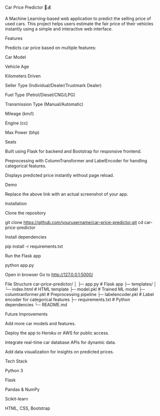 Car Price Predictor 🚗💰

A Machine Learning-based web application to predict the selling price of used cars. This project helps users estimate the fair price of their vehicles instantly using a simple and interactive web interface.

Features

Predicts car price based on multiple features:

Car Model

Vehicle Age

Kilometers Driven

Seller Type (Individual/Dealer/Trustmark Dealer)

Fuel Type (Petrol/Diesel/CNG/LPG)

Transmission Type (Manual/Automatic)

Mileage (km/l)

Engine (cc)

Max Power (bhp)

Seats

Built using Flask for backend and Bootstrap for responsive frontend.

Preprocessing with ColumnTransformer and LabelEncoder for handling categorical features.

Displays predicted price instantly without page reload.

Demo


Replace the above link with an actual screenshot of your app.

Installation

Clone the repository

git clone https://github.com/yourusername/car-price-predictor.git
cd car-price-predictor


Install dependencies

pip install -r requirements.txt


Run the Flask app

python app.py


Open in browser
Go to http://127.0.0.1:5000/

File Structure
car-price-predictor/
│
├─ app.py                 # Flask app
├─ templates/
│   └─ index.html         # HTML template
├─ model.pkl              # Trained ML model
├─ columtranformer.pkl    # Preprocessing pipeline
├─ labelencoder.pkl       # Label encoder for categorical features
├─ requirements.txt       # Python dependencies
└─ README.md

Future Improvements

Add more car models and features.

Deploy the app to Heroku or AWS for public access.

Integrate real-time car database APIs for dynamic data.

Add data visualization for insights on predicted prices.

Tech Stack

Python 3

Flask

Pandas & NumPy

Scikit-learn

HTML, CSS, Bootstrap
